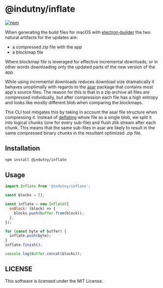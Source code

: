 # @indutny/inflate

[![npm](https://img.shields.io/npm/v/@indutny/inflate)](https://www.npmjs.com/package/@indutny/inflate)

When generating the build files for macOS with
[electron-builder](https://www.electron.build/) the two natural artifacts for
the updates are:

- a compressed zip file with the app
- a blockmap file

Where blockmap file is leveraged for effective incremental downloads, or in
other words downloading only the updated parts of the new version of the app.

While using incremental downloads reduces download size dramatically it behaves
unoptimally with regards to the [asar](https://github.com/electron/asar) package
that contains most app's source files. The reason for this is that in a zip
archive all files are compressed individually, but after compression each file
has a high entropy and looks like mostly different blob when comparing
the blockmaps.

This CLI tool mitigates this by taking in account the asar file structure when
compressing it. Instead of [deflating](https://en.wikipedia.org/wiki/Deflate)
whole file as a single blob, we split it into logical chunks (one for every
sub-file) and flush zlib stream after each chunk. This means that the same
sub-files in asar are likely to result in the same compressed binary chunks in
the resultant optimized .zip file.

## Installation

```sh
npm install @indutny/inflate
```

## Usage

```js
import Inflate from '@indutny/inflate';

const blocks = [];

const inflate = new Inflate({
  onBlock: (block) => {
    blocks.push(Buffer.from(block));
  },
});

for (const byte of buffer) {
  inflate.push(byte);
}
inflate.finish();

console.log(Buffer.concat(blocks));
```

## LICENSE

This software is licensed under the MIT License.
